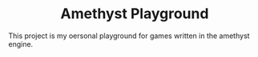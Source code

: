 <h1 align="center">
  Amethyst Playground
</h1>

This project is my oersonal playground for games written in the amethyst engine.